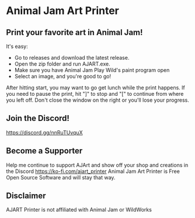 ﻿# Animal Jam Art Printer

## Print your favorite art in Animal Jam!
It's easy:
- Go to releases and download the latest release. 
- Open the zip folder and run AJART.exe.
- Make sure you have Animal Jam Play Wild's paint program open
- Select an image, and you're good to go!

After hitting start, you may want to go get lunch while the print happens.
If you need to pause the print, hit "]" to stop and "[" to continue from where you left off.
Don't close the window on the right or you'll lose your progress.

## Join the Discord!
https://discord.gg/nnRuTUvquX

## Become a Supporter
Help me continue to support AJArt and show off your shop and creations in the Discord
https://ko-fi.com/ajart_printer
Animal Jam Art Printer is Free Open Source Software and will stay that way.

## Disclaimer
AJART Printer is not affiliated with Animal Jam or WildWorks
